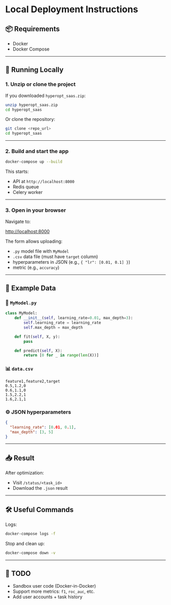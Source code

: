 # Local Deployment Instructions

## 📦 Requirements

- Docker
- Docker Compose

---

## 🚀 Running Locally

### 1. Unzip or clone the project

If you downloaded `hyperopt_saas.zip`:

```bash
unzip hyperopt_saas.zip
cd hyperopt_saas
```

Or clone the repository:

```bash
git clone <repo_url>
cd hyperopt_saas
```

---

### 2. Build and start the app

```bash
docker-compose up --build
```

This starts:
- API at `http://localhost:8000`
- Redis queue
- Celery worker

---

### 3. Open in your browser

Navigate to:

[http://localhost:8000](http://localhost:8000)

The form allows uploading:
- `.py` model file with `MyModel`
- `.csv` data file (must have `target` column)
- hyperparameters in JSON (e.g., `{ "lr": [0.01, 0.1] }`)
- metric (e.g., `accuracy`)

---

## 🧪 Example Data

### 🔧 `MyModel.py`

```python
class MyModel:
    def __init__(self, learning_rate=0.01, max_depth=3):
        self.learning_rate = learning_rate
        self.max_depth = max_depth

    def fit(self, X, y):
        pass

    def predict(self, X):
        return [0 for _ in range(len(X))]
```

### 📊 `data.csv`

```csv
feature1,feature2,target
0.5,1.2,0
0.6,1.1,0
1.5,2.2,1
1.6,2.1,1
```

### ⚙️ JSON hyperparameters

```json
{
  "learning_rate": [0.01, 0.1],
  "max_depth": [3, 5]
}
```

---

## 📥 Result

After optimization:
- Visit `/status/<task_id>`
- Download the `.json` result

---

## 🛠️ Useful Commands

Logs:

```bash
docker-compose logs -f
```

Stop and clean up:

```bash
docker-compose down -v
```

---

## 🧱 TODO

- Sandbox user code (Docker-in-Docker)
- Support more metrics: `f1`, `roc_auc`, etc.
- Add user accounts + task history